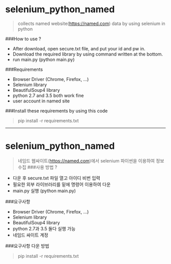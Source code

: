 # selenium_python_named
> collects named website(https://named.com) data by using selenium in python

###How to use ?
* After download, open secure.txt file, and put your id and pw in.
* Download the required library by using command written at the bottom.
* run main.py (python main.py)



###Requirements
- Browser Driver (Chrome, Firefox, ...)
- Selenium library
- BeautifulSoup4 library
- python 2.7 and 3.5 both work fine
- user account in named site

###Install these requirements by using this code
> pip install -r requirements.txt


***


# selenium_python_named
> 네임드 웹싸이트(https://named.com)에서 selenium 파이썬을 이용하여 정보 수집
###사용 방법 ?
* 다운 후 secure.txt 파일 열고 아이디 비번 입력
* 필요한 외부 라이브러리를 밑에 명령어 이용하여 다운
* main.py 실행 (python main.py)

###요구사항
- Browser Driver (Chrome, Firefox, ...)
- Selenium library
- BeautifulSoup4 library
- python 2.7과 3.5 둘다 실행 가능
- 네임드 싸이트 계정

###요구사항 다운 방법
> pip install -r requirements.txt
